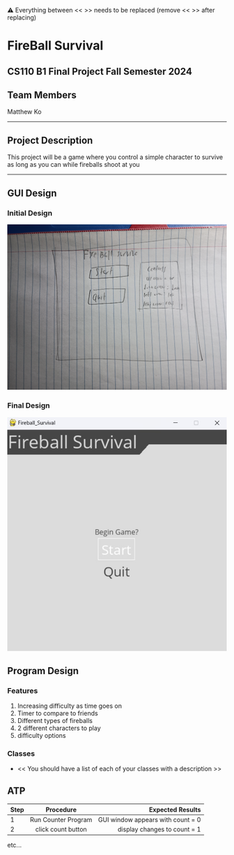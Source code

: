 
:warning: Everything between << >> needs to be replaced (remove << >> after replacing)

# FireBall Survival
## CS110 B1 Final Project  Fall Semester 2024

## Team Members

Matthew Ko

***

## Project Description

This project will be a game where you control a simple character to survive as long as you can while fireballs shoot at you

***    

## GUI Design

### Initial Design

![initial gui](assets/gui.jpg)

### Final Design

![final gui](assets/finalgui.jpg)

## Program Design

### Features

1. Increasing difficulty as time goes on
2. Timer to compare to friends
3. Different types of fireballs
4. 2 different characters to play
5. difficulty options

### Classes

- << You should have a list of each of your classes with a description >>

## ATP

| Step                 |Procedure             |Expected Results                   |
|----------------------|:--------------------:|----------------------------------:|
|  1                   | Run Counter Program  |GUI window appears with count = 0  |
|  2                   | click count button   | display changes to count = 1      |
etc...
